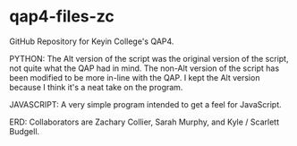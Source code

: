 # qap4-files-zc
GitHub Repository for Keyin College's QAP4.

PYTHON: The Alt version of the script was the original version of the script, not quite what the QAP had in mind. The non-Alt version of the script has been modified to be more in-line with the QAP. I kept the Alt version because I think it's a neat take on the program.

JAVASCRIPT: A very simple program intended to get a feel for JavaScript.

ERD: Collaborators are Zachary Collier, Sarah Murphy, and Kyle / Scarlett Budgell.